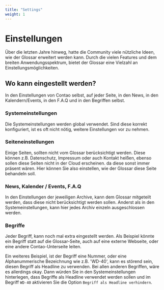 ```yaml
---
title: "Settings"
weight: 1
---
```


# Einstellungen

Über die letzten Jahre hinweg, hatte die Community viele nützliche Ideen, wie der Glossar erweitert werden kann. Durch die vielen Features und dem breiten Anwendungsspektrum, bietet der Glossar eine Vielzahl an Einstellungsmöglichkeiten.

## Wo kann eingestellt werden?

In den Einstellungen von Contao selbst, auf jeder Seite, in den News, in den Kalendern/Events, in den F.A.Q und in den Begriffen selbst.

### Systemeinstellungen

Die Systemeinstellungen werden global verwendet. Sind diese korrekt konfiguriert, ist es oft nicht nötig, weitere Einstellungen vor zu nehmen.

### Seiteneinstellungen

Einige Seiten, sollten nicht vom Glossar berücksichtigt werden. Diese können z.B. Datenschutz, Impressum oder auch Kontakt heißen, ebenso sollen diese Seiten nicht in der Cloud erscheinen. da diese sonst immer präsent wären. Hier können Sie also einstellen, wie der Glossar diese Seite behandeln soll.

### News, Kalender / Events, F.A.Q

In den Einstellungen der jeweiligen Archive, kann dem Glossar mitgeteilt werden, dass diese nicht berücksichtigt werden sollen. Anderst als in den Systemeinstellungen, kann hier jedes Archiv einzeln ausgeschlossen werden.

### Begriffe

Jeder Begriff, kann noch mal extra eingestellt werden. Als Beispiel könnte ein Begriff statt auf die Glossar-Seite, auch auf eine externe Webseite, oder eine andere Contao-Unterseite leiten.

Ein weiteres Beispiel, ist der Begriff eine Nummer, oder eine Alphanummerische Bezeichnung wie z.B. 'WD-40', kann es störend sein, diesen Begriff als Headline zu verwenden. Bei allen anderen Begriffen, wäre es allerdings okay. Dann würden Sie in den Systemeinstellungen hinterlegen, dass Begriffe als Headline verwendet werden sollen und im Begriff `WD-40` aktivieren Sie die Option `Begriff als Headline verhindern`.